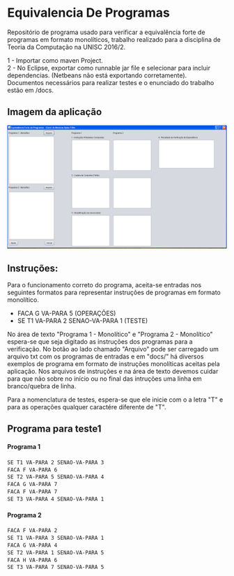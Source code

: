 # Equivalencia De Programas
Repositório de programa usado para verificar a equivalência forte de programas em formato monolíticos, trabalho realizado para a disciplina de Teoria da Computação na UNISC 2016/2.

1 - Importar como maven Project.  
2 - No Eclipse, exportar como runnable jar file e selecionar para incluir dependencias. (Netbeans não está exportando corretamente).  
Documentos necessários para realizar testes e o enunciado do trabalho estão em /docs.

## Imagem da aplicação
<img src="docs/tela.PNG" width="968">

## Instruções:
Para o funcionamento correto do programa, aceita-se entradas nos seguintes formatos para representar instruções de programas em formato monolítico.

* FACA G VA-PARA 5 (OPERAÇÕES)
* SE T1 VA-PARA 2 SENAO-VA-PARA 1 (TESTE)

No área de texto "Programa 1 - Monolítico" e "Programa 2 - Monolítico" espera-se que seja digitado as instruções dos programas para a verificação. No botão ao lado chamado "Arquivo" pode ser carregado um arquivo txt com os programas de entradas e em "docs/" há diversos exemplos de programa em formato de instruções monolíticas aceitas pela aplicação.
Nos arquivos de instruções e na área de texto devemos cuidar para que não sobre no início ou no final das intruções uma linha em branco/quebra de linha.

Para a nomenclatura de testes, espera-se que ele inicie com o a letra "T" e para as operações qualquer caractére diferente de "T".

## Programa para teste1
#### Programa 1
```bash
SE T1 VA-PARA 2 SENAO-VA-PARA 3
FACA F VA-PARA 6
SE T2 VA-PARA 5 SENAO-VA-PARA 4
FACA G VA-PARA 7
FACA F VA-PARA 7
SE T3 VA-PARA 4 SENAO-VA-PARA 1
```

#### Programa 2
```bash
FACA F VA-PARA 2
SE T1 VA-PARA 3 SENAO-VA-PARA 1
FACA G VA-PARA 4
SE T2 VA-PARA 1 SENAO-VA-PARA 5
FACA H VA-PARA 6
SE T3 VA-PARA 7 SENAO-VA-PARA 5
```


